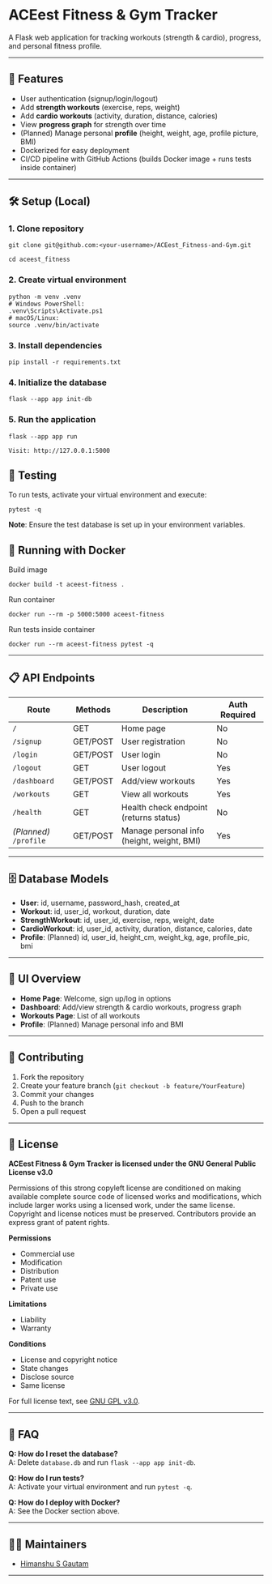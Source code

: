 ﻿# ACEest Fitness & Gym Tracker

A Flask web application for tracking workouts (strength & cardio), progress, and personal fitness profile.

---

## 🚀 Features
- User authentication (signup/login/logout)
- Add **strength workouts** (exercise, reps, weight)
- Add **cardio workouts** (activity, duration, distance, calories)
- View **progress graph** for strength over time
- (Planned) Manage personal **profile** (height, weight, age, profile picture, BMI)
- Dockerized for easy deployment
- CI/CD pipeline with GitHub Actions (builds Docker image + runs tests inside container)

---

## 🛠️ Setup (Local)

### 1. Clone repository
	git clone git@github.com:<your-username>/ACEest_Fitness-and-Gym.git

	cd aceest_fitness

### 2. Create virtual environment
	python -m venv .venv
	# Windows PowerShell:
	.venv\Scripts\Activate.ps1
	# macOS/Linux:
	source .venv/bin/activate


### 3. Install dependencies
	pip install -r requirements.txt

### 4. Initialize the database
	flask --app app init-db

### 5. Run the application
	flask --app app run

	Visit: http://127.0.0.1:5000


## 🧪 Testing

To run tests, activate your virtual environment and execute:

	pytest -q

**Note**: Ensure the test database is set up in your environment variables.

## 🐳 Running with Docker

Build image

	docker build -t aceest-fitness .

Run container

	docker run --rm -p 5000:5000 aceest-fitness

Run tests inside container

	docker run --rm aceest-fitness pytest -q

---

## 📋 API Endpoints

| Route                  | Methods  | Description                                | Auth Required |
| ---------------------- | -------- | ------------------------------------------ | ------------- |
| `/`                    | GET      | Home page                                  | No            |
| `/signup`              | GET/POST | User registration                          | No            |
| `/login`               | GET/POST | User login                                 | No            |
| `/logout`              | GET      | User logout                                | Yes           |
| `/dashboard`           | GET/POST | Add/view workouts                          | Yes           |
| `/workouts`            | GET      | View all workouts                          | Yes           |
| `/health`              | GET      | Health check endpoint (returns status)     | No            |
| *(Planned)* `/profile` | GET/POST | Manage personal info (height, weight, BMI) | Yes           |

---

## 🗄️ Database Models

- **User**: id, username, password_hash, created_at
- **Workout**: id, user_id, workout, duration, date
- **StrengthWorkout**: id, user_id, exercise, reps, weight, date
- **CardioWorkout**: id, user_id, activity, duration, distance, calories, date
- **Profile**: (Planned) id, user_id, height_cm, weight_kg, age, profile_pic, bmi

---

## 🎨 UI Overview

- **Home Page**: Welcome, sign up/log in options
- **Dashboard**: Add/view strength & cardio workouts, progress graph
- **Workouts Page**: List of all workouts
- **Profile**: (Planned) Manage personal info and BMI

---

## 📝 Contributing

1. Fork the repository
2. Create your feature branch (`git checkout -b feature/YourFeature`)
3. Commit your changes
4. Push to the branch
5. Open a pull request

---

## 📄 License

**ACEest Fitness & Gym Tracker is licensed under the GNU General Public License v3.0**

Permissions of this strong copyleft license are conditioned on making available complete source code of licensed works and modifications, which include larger works using a licensed work, under the same license. Copyright and license notices must be preserved. Contributors provide an express grant of patent rights.

**Permissions**
- Commercial use
- Modification
- Distribution
- Patent use
- Private use

**Limitations**
- Liability
- Warranty

**Conditions**
- License and copyright notice
- State changes
- Disclose source
- Same license

For full license text, see [GNU GPL v3.0](https://www.gnu.org/licenses/gpl-3.0.en.html).

---

## 🙋 FAQ

**Q: How do I reset the database?**  
A: Delete `database.db` and run `flask --app app init-db`.

**Q: How do I run tests?**  
A: Activate your virtual environment and run `pytest -q`.

**Q: How do I deploy with Docker?**  
A: See the Docker section above.

---

## 👨‍💻 Maintainers

- [Himanshu S Gautam](https://github.com/himanshugy2j)

---
